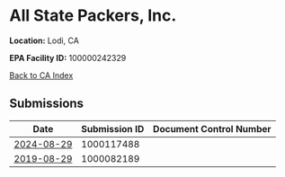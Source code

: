 # All State Packers, Inc.

**Location:** Lodi, CA

**EPA Facility ID:** 100000242329

[Back to CA Index](../../index.md)

## Submissions

| Date | Submission ID | Document Control Number |
|------|--------------|-------------------------|
| [2024-08-29](submissions/1000117488.md) | 1000117488 |  |
| [2019-08-29](submissions/1000082189.md) | 1000082189 |  |
